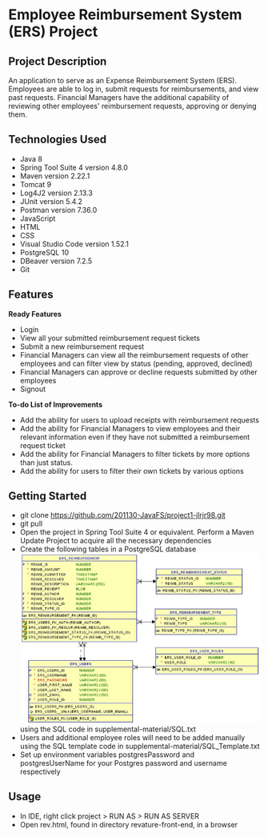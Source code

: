 # Employee Reimbursement System (ERS) Project

## Project Description
An application to serve as an Expense Reimbursement System (ERS). Employees are able to log in, submit requests for reimbursements, and view past requests. Financial Managers have the additional capability of reviewing other employees' reimbursement requests, approving or denying them.

## Technologies Used
* Java 8
* Spring Tool Suite 4 version 4.8.0
* Maven version 2.22.1
* Tomcat 9
* Log4J2 version 2.13.3
* JUnit version 5.4.2
* Postman version 7.36.0
* JavaScript
* HTML
* CSS
* Visual Studio Code version 1.52.1
* PostgreSQL 10
* DBeaver version 7.2.5
* Git

## Features
**Ready Features**
* Login
* View all your submitted reimbursement request tickets
* Submit a new reimbursement request
* Financial Managers can view all the reimbursement requests of other employees and can filter view by status (pending, approved, declined)
* Financial Managers can approve or decline requests submitted by other employees
* Signout

**To-do List of Improvements**
* Add the ability for users to upload receipts with reimbursement requests
* Add the ability for Financial Managers to view employees and their relevant information even if they have not submitted a reimbursement request ticket
* Add the ability for Financial Managers to filter tickets by more options than just status.
* Add the ability for users to filter their own tickets by various options

## Getting Started
* git clone https://github.com/201130-JavaFS/project1-jlrjr98.git
* git pull
* Open the project in Spring Tool Suite 4 or equivalent. Perform a Maven Update Project to acquire all the necessary dependencies
* Create the following tables in a PostgreSQL database
![](./supplemental-material/physical.jpg) using the SQL code in supplemental-material/SQL.txt
* Users and additional employee roles will need to be added manually using the SQL template code in supplemental-material/SQL_Template.txt
* Set up environment variables postgresPassword and postgresUserName for your Postgres password and username respectively

## Usage
* In IDE, right click project > RUN AS > RUN AS SERVER
* Open rev.html, found in directory revature-front-end, in a browser